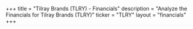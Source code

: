 +++
title = "Tilray Brands (TLRY) - Financials"
description = "Analyze the Financials for Tilray Brands (TLRY)"
ticker = "TLRY"
layout = "financials"
+++


